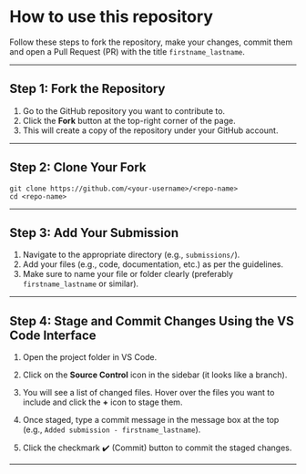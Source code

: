 # How to use this repository

Follow these steps to fork the repository, make your changes, commit them and open a Pull Request (PR) with the title `firstname_lastname`.

---

## Step 1: Fork the Repository

1. Go to the GitHub repository you want to contribute to.
2. Click the **Fork** button at the top-right corner of the page.
3. This will create a copy of the repository under your GitHub account.

---

## Step 2: Clone Your Fork

```
git clone https://github.com/<your-username>/<repo-name>
cd <repo-name>
```
---

## Step 3: Add Your Submission

1. Navigate to the appropriate directory (e.g., `submissions/`).
2. Add your files (e.g., code, documentation, etc.) as per the guidelines.
3. Make sure to name your file or folder clearly (preferably `firstname_lastname` or similar).

---

## Step 4: Stage and Commit Changes Using the VS Code Interface

1. Open the project folder in VS Code.


2. Click on the **Source Control** icon in the sidebar (it looks like a branch).

3. You will see a list of changed files. Hover over the files you want to include and click the **+** icon to stage them.

4. Once staged, type a commit message in the message box at the top (e.g., `Added submission - firstname_lastname`).

5. Click the checkmark ✔️ (Commit) button to commit the staged changes.

---


